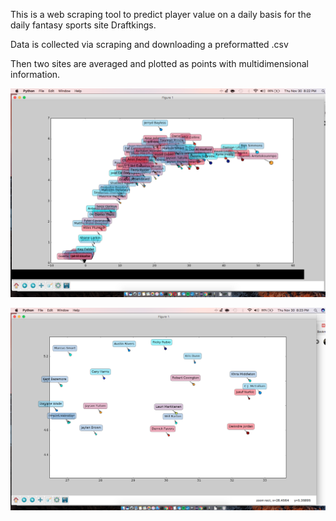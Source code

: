 This is a web scraping tool to predict player value on a daily basis for the daily fantasy sports site Draftkings.

Data is collected via scraping and downloading a preformatted .csv

Then two sites are averaged and plotted as points with multidimensional information.

![Alt text](images/graph1.png?raw=true "Title")

![Alt text](images/graph2.png?raw=true "Title2")
